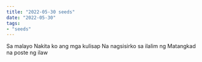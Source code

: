 ```yaml
---
title: "2022-05-30 seeds"
date: "2022-05-30"
tags:
- "seeds"
---
```


Sa malayo
Nakita ko ang mga kulisap
Na nagsisirko sa ilalim ng
Matangkad na poste ng ilaw